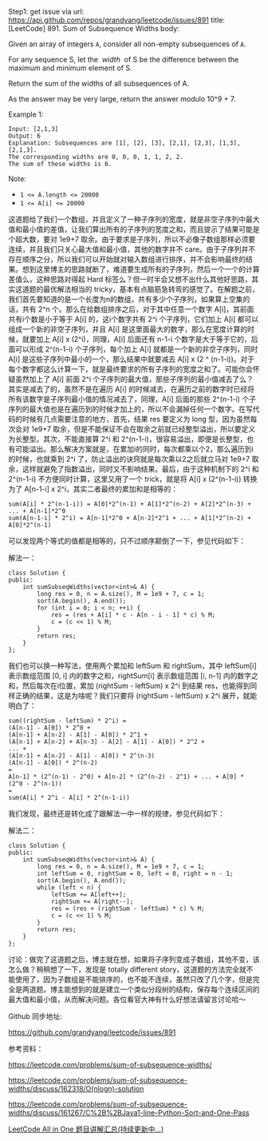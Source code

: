 Step1: get issue via url: https://api.github.com/repos/grandyang/leetcode/issues/891 
 title:[LeetCode] 891. Sum of Subsequence Widths 
 body:  
   
  
Given an array of integers `A`, consider all non-empty subsequences of `A`.

For any sequence S, let the  _width_  of S be the difference between the maximum and minimum element of S.

Return the sum of the widths of all subsequences of A. 

As the answer may be very large, return the answer modulo 10^9 + 7.

Example 1:
    
    
    Input: [2,1,3]
    Output: 6
    Explanation: Subsequences are [1], [2], [3], [2,1], [2,3], [1,3], [2,1,3].
    The corresponding widths are 0, 0, 0, 1, 1, 2, 2.
    The sum of these widths is 6.

Note:

  * `1 <= A.length <= 20000`
  * `1 <= A[i] <= 20000`



  
  
这道题给了我们一个数组，并且定义了一种子序列的宽度，就是非空子序列中最大值和最小值的差值，让我们算出所有的子序列的宽度之和，而且提示了结果可能是个超大数，要对 1e9+7 取余。由于要求是子序列，所以不必像子数组那样必须要连续，并且我们只关心最大值和最小值，其他的数字并不 care。由于子序列并不存在顺序之分，所以我们可以开始就对输入数组进行排序，并不会影响最终的结果。想到这里博主的思路就断了，难道要生成所有的子序列，然后一个一个的计算差值么，这种思路对得起 Hard 标签么？但一时半会又想不出什么其他好思路，其实这道题的最优解法相当的 tricky，基本有点脑筋急转弯的感觉了。在解题之前，我们首先要知道的是一个长度为n的数组，共有多少个子序列，如果算上空集的话，共有 2^n 个。那么在给数组排序之后，对于其中任意一个数字 A[i]，其前面共有i个数是小于等于 A[i] 的，这i个数字共有 2^i 个子序列，它们加上 A[i] 都可以组成一个新的非空子序列，并且 A[i] 是这里面最大的数字，那么在宽度计算的时候，就要加上 A[i] x (2^i)，同理，A[i] 后面还有 n-1-i 个数字是大于等于它的，后面可以形成 2^(n-1-i) 个子序列，每个加上 A[i] 就都是一个新的非空子序列，同时 A[i] 是这些子序列中最小的一个，那么结果中就要减去 A[i] x (2 ^ (n-1-i))。对于每个数字都这么计算一下，就是最终要求的所有子序列的宽度之和了。可能你会怀疑虽然加上了 A[i] 前面 2^i 个子序列的最大值，那些子序列的最小值减去了么？其实是减去了的，虽然不是在遍历 A[i] 的时候减去，在遍历之前的数字时已经将所有该数字是子序列最小值的情况减去了，同理，A[i] 后面的那些 2^(n-1-i) 个子序列的最大值也是在遍历到的时候才加上的，所以不会漏掉任何一个数字。在写代码的时候有几点需要注意的地方，首先，结果 res 要定义为 long 型，因为虽然每次会对 1e9+7 取余，但是不能保证不会在取余之前就已经整型溢出，所以要定义为长整型。其次，不能直接算 2^i 和 2^(n-1-i)，很容易溢出，即便是长整型，也有可能溢出。那么解决方案就是，在累加i的同时，每次都乘以个2，那么遍历到i的时候，也就乘到 2^i 了，防止溢出的诀窍就是每次乘以2之后就立马对 1e9+7 取余，这样就避免了指数溢出，同时又不影响结果。最后，由于这种机制下的 2^i 和 2^(n-1-i) 不方便同时计算，这里又用了一个 trick，就是将 A[i] x (2^(n-1-i)) 转换为了 A[n-1-i] x 2^i，其实二者最终的累加和是相等的：
    
    
    sum(A[i] * 2^(n-1-i)) = A[0]*2^(n-1) + A[1]*2^(n-2) + A[2]*2^(n-3) + ... + A[n-1]*2^0
    sum(A[n-1-i] * 2^i) = A[n-1]*2^0 + A[n-2]*2^1 + ... + A[1]*2^(n-2) + A[0]*2^(n-1)

可以发现两个等式的值都是相等的，只不过顺序颠倒了一下，参见代码如下：

  
  
解法一：
    
    
    class Solution {
    public:
        int sumSubseqWidths(vector<int>& A) {
            long res = 0, n = A.size(), M = 1e9 + 7, c = 1;
            sort(A.begin(), A.end());
            for (int i = 0; i < n; ++i) {
                res = (res + A[i] * c - A[n - i - 1] * c) % M;
                c = (c << 1) % M;
            }
            return res;
        }
    };

  
  
我们也可以换一种写法，使用两个累加和 leftSum 和 rightSum，其中 leftSum[i] 表示数组范围 [0, i] 内的数字之和，rightSum[i] 表示数组范围 [i, n-1] 内的数字之和，然后每次在i位置，累加 (rightSum - leftSum) x 2^i 到结果 res，也能得到同样正确的结果，这是为啥呢？我们只要将 (rightSum - leftSum) x 2^i 展开，就能明白了：
    
    
    sum((rightSum - leftSum) * 2^i) = 
    (A[n-1] - A[0]) * 2^0 +
    (A[n-1] + A[n-2] - A[1] - A[0]) * 2^1 +
    (A[n-1] + A[n-2] + A[n-3] - A[2] - A[1] - A[0]) * 2^2 + 
    ... +
    (A[n-1] + A[n-2] - A[1] - A[0]) * 2^(n-3)
    (A[n-1] - A[0]) * 2^(n-2)
    =
    A[n-1] * (2^(n-1) - 2^0) + A[n-2] * (2^(n-2) - 2^1) + ... + A[0] * (2^0 - 2^(n-1))
    =
    sum(A[i] * 2^i - A[i] * 2^(n-1-i))

我们发现，最终还是转化成了跟解法一中一样的规律，参见代码如下：

  
  
解法二：
    
    
    class Solution {
    public:
        int sumSubseqWidths(vector<int>& A) {
            long res = 0, n = A.size(), M = 1e9 + 7, c = 1;
            int leftSum = 0, rightSum = 0, left = 0, right = n - 1;
            sort(A.begin(), A.end());
            while (left < n) {
                leftSum += A[left++];
                rightSum += A[right--];
                res = (res + (rightSum - leftSum) * c) % M;
                c = (c << 1) % M;
            }
            return res;
        }
    };

  
  
讨论：做完了这道题之后，博主就在想，如果将子序列变成子数组，其他不变，该怎么做？稍稍想了一下，发现是 totally different story，这道题的方法完全就不能使用了，因为子数组是不能排序的，也不能不连续，虽然只改了几个字，但是完全是两道题。博主能想到的就是建立一个类似分段树的结构，保存每个连续区间的最大值和最小值，从而解决问题。各位看官大神有什么好想法请留言讨论哈～

  
  
Github 同步地址:

<https://github.com/grandyang/leetcode/issues/891>

  
  
参考资料：

<https://leetcode.com/problems/sum-of-subsequence-widths/>

<https://leetcode.com/problems/sum-of-subsequence-widths/discuss/162318/O(nlogn)-solution>

<https://leetcode.com/problems/sum-of-subsequence-widths/discuss/161267/C%2B%2BJava1-line-Python-Sort-and-One-Pass>

  
  
[LeetCode All in One 题目讲解汇总(持续更新中...)](https://www.cnblogs.com/grandyang/p/4606334.html)
